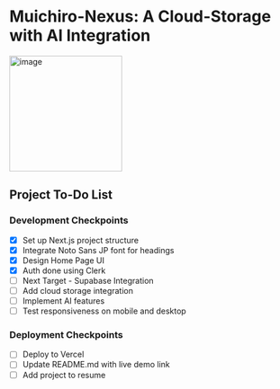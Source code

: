 # Muichiro-Nexus: A Cloud-Storage with AI Integration

<img width="200" height="206" alt="image" src="https://github.com/user-attachments/assets/b45dc22b-fcc9-44f7-a7cd-6d5489d45ce4" />


## Project To-Do List

### Development Checkpoints
- [x] Set up Next.js project structure
- [x] Integrate Noto Sans JP font for headings
- [x] Design Home Page UI
- [x] Auth done using Clerk
- [ ] Next Target - Supabase Integration
- [ ] Add cloud storage integration
- [ ] Implement AI features
- [ ] Test responsiveness on mobile and desktop

### Deployment Checkpoints
- [ ] Deploy to Vercel 
- [ ] Update README.md with live demo link
- [ ] Add project to resume 
